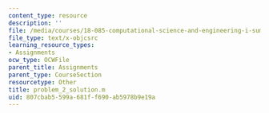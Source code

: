 ```yaml
---
content_type: resource
description: ''
file: /media/courses/18-085-computational-science-and-engineering-i-summer-2020/807cbab5599a681ff690ab5978b9e19a_problem_2_solution.m
file_type: text/x-objcsrc
learning_resource_types:
- Assignments
ocw_type: OCWFile
parent_title: Assignments
parent_type: CourseSection
resourcetype: Other
title: problem_2_solution.m
uid: 807cbab5-599a-681f-f690-ab5978b9e19a
---
```

